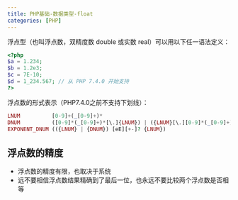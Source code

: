 ```yaml
---
title: PHP基础-数据类型-float
categories: [PHP]
---
```


浮点型（也叫浮点数，双精度数 double 或实数 real）可以用以下任一语法定义：

```php
<?php
$a = 1.234; 
$b = 1.2e3; 
$c = 7E-10;
$d = 1_234.567; // 从 PHP 7.4.0 开始支持
?>
```

浮点数的形式表示（PHP7.4.0之前不支持下划线）：

```php
LNUM          [0-9]+(_[0-9]+)*
DNUM          ([0-9]*(_[0-9]+)*[\.]{LNUM}) | ({LNUM}[\.][0-9]*(_[0-9]+)*)
EXPONENT_DNUM (({LNUM} | {DNUM}) [eE][+-]? {LNUM})
```

## 浮点数的精度

- 浮点数的精度有限，也取决于系统
- 远不要相信浮点数结果精确到了最后一位，也永远不要比较两个浮点数是否相等
